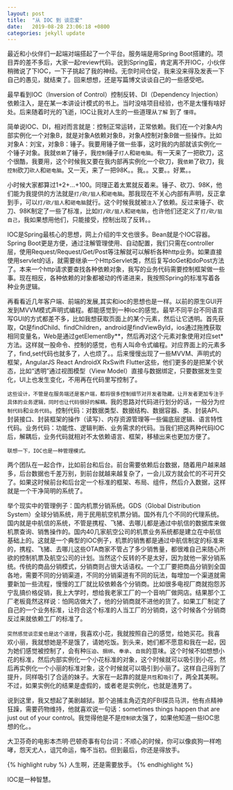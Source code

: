 ```yaml
---
layout: post
title:  "从 IOC 到 谈恋爱"
date:   2019-08-28 23:06:18 +0800
categories: jekyll update
---
```


最近和小伙伴们一起端对端搭起了一个平台。服务端是用Spring Boot搭建的。项目弄的差不多后，大家一起review代码。说到Spring蛮，肯定离不开IOC，小伙伴稍微说了下IOC，一下子挑起了我的神经。无奈时间仓促，我来没来得及发表一下自己的愚见，就结束了。回来想想，还是写篇博文谈谈自己的一些感受吧。

最早看到IOC（Inversion of Control）控制反转、DI（Dependency Injection）依赖注入，是在某一本讲设计模式的书上。当时没啥项目经验，也不是太懂有啥好处。后来随着时光的飞逝，IOC让我对人生的一些道理从`了解` 到了 `懂得`。

简单说IOC、DI，相对而言就是：控制正常运转，正常依赖。我们在一个对象A内部实例化一个对象B，就是对象A依赖对象B，对象A控制对象B做一些操作。比如对象A：刘宝，对象B：锤子。我要用锤子做一些事，这时我的内部就该实例化一个锤子对象。我就`依赖`了锤子，我`控制`锤子`打人`和`砸电脑`。有一天来了一把砍刀，这个很酷，我要用，这个时候我又要在我内部再实例化一个砍刀，我`依赖`了砍刀，我`控制`砍刀`砍人`和`砸电脑`。又一天，来了一把98K。。我。。又要。。好累。。

小时候大家都算过1+2+...+100。同理正着太累就反着来。锤子、砍刀、98K，他们能为我提供的方法就是`打/砍/狙人`和`砸电脑`。那我现在不关心内部有声明，反正拿到手，可以`打/砍/狙人`和`砸电脑`就行。这个时候我就被`注入`了依赖。反过来锤子、砍刀、98K制定了一些了标准，比如`打/砍/狙人`和`砸电脑`，也许他们还定义了`打/砍/狙自己`，我如果想用他们，只能接受，控制出现了反转。。

IOC是Spring最核心的思想，网上介绍的牛文也很多。Bean就是个IOC容器。Spring Boot更是方便，通过注解管理使用、自动配置，我们只需在controller层，使用Request/Request/Get/Post等注解就可以解析各种http业务。如果直接使用servlet的话，就需要继承一个HttpServlet类，然后复写doGet和doPost方法了。本来一个http请求要查找各种依赖对象，我写的业务代码需要控制框架做一些事。现在相反，各种依赖的对象都被动的传递进来，我按照Spring的标准写着各种业务逻辑。

再看看近几年客户端、前端的发展,其实和ioc的思想也是一样。以前的原生GUI开发到MVVM模式声明式编程。都能感觉到一种ioc的感觉。最早不同平台不同语言写GUI的方式都差不多，比如我想获取页面上的某个元素，然后让它透明。首先获取，Qt是findChild、findChildren，android是findViewById，ios通过拖拽获取相同变量名，Web是通过getElementBy**，然后再对这个元素对象使用对应set*方法。这样就一股命令、控制的感觉，也有人叫命令式编程。对应界面上的元素多了，find,set代码也就多了，人也烦了。。后来慢慢出现了一些MVVM、声明式的框架，AngularJS React AndroidX RxSwift Flutter这些，他们更多的是把某个状态，比如“透明”通过视图模型（View Model）直接与数据绑定，只要数据发生变化，UI上也发生变化，不用再在代码里写控制了。

`这些设计，不管是在服务端还是客户端，都将很多控制细节对开发者隐藏。让开发者更加专注于具体的业务逻辑，同时也让代码很好的解耦。`我的思路对代码进行划分的话，一般分为`控制代码`和`业务代码`。控制代码：对数据类型、数据结构、数据容器、类、封装API、封装接口、封装框架的操作（读写）、内存资源管理等一些偏底层逻辑、语言特性代码。业务代码：功能性、逻辑判断、业务需求的代码。当我们把这两种代码IOC后，解耦后，业务代码就相对不太依赖语言、框架，移植出来也更加方便了。

`联想一下，IOC也是一种管理模式。`

两个团队在一起合作，比如前台和后台。前台需要依赖后台数据，随着用户越来越多，后台数据也千差万别，到前台就越来越复杂了，一会儿双方就会忙的不可开交了。如果这时候前台和后台定一个标准的框架、布局、组件，然后介入数据，这样就是一个干净简明的系统了。

举个现实中的管理例子：国内机票分销系统。GDS（Global Distribution System）全球分销系统，用于民用航空机票分销。国外有几个不同的代理系统。国内就是中航信的系统，不管是携程、飞猪、去哪儿都是通过中航信的数据库来做机票查询、销售操作的。国内40几家航空公司的机票业务系统都是建立在中航信基础上的。这就是一个典型的IOC例子，机票的销售都是通过中航信制定的标准来的，携程、飞猪、去哪儿这些OTA商家不管占了多少销售量，都很难自己来随心所欲的控制机票及航空公司的计划。当然这个反转的不是太好，因为就他一家分销系统。传统的商品分销模式，分销商则占很大话语权。一个工厂要把商品分销到全国各地，需要不同的分销渠道，不同的分销渠道有不同的玩法，每增加一个渠道就需要新加一些流程，慢慢的工厂就比较依赖各个分销商。比如很多电视厂商就抱怨苏宁乱搞价格促销，我上大学时，想给我老家工厂的一个音响厂做网店。结果那个工厂老板竟然这样说：怕网店做大了，他的分销商就不进他的货了。如果工厂制定了自己的一个业务标准，让符合这个标准的人当工厂的分销商，这个时候各个分销商反过来就依赖工厂的标准了。

`突然感觉谈恋爱也是这个道理`，我喜欢小花，我就按照自己的感觉，给她买花。我喜欢小丽，我就想她是不是饿了，请她吃饭。到头来，她们都不愿意和我在一起，因为她们感觉被控制了，会有种`压迫`、`捆绑`、`奉承`、`自我`的意味。这个时候不如想想小花的标准，然后内部实例化一个小花标准的对象，这个时候就可以吸引到小花，然后再实例化一个小丽的标准对象，这个时候就可以吸引到小丽了。这样自己得到了提升，同样吸引了合适的妹子。大家在一起靠的就是`共性`和`吸引`了，两全其美啊。不过，如果实例化的结果是虚假的，或者老是实例化，也就是渣男了。

说到这里，我又想起了美剧越狱。那个追捕主角迈克的FBI探员马洪，他有点精神狂躁，需要药物维持，他就喜欢说一句话：sometimes things happen that are just out of your control。我觉得他是不是`控制欲`太强了，如果他知道一些IOC思想的化。。

大卫芬奇的电影本杰明·巴顿奇事有句台词：不顺心的时候，你可以像疯狗一样咆哮，怨天尤人，诅咒命运，悔不当初。但到最后，你还是得放手。

{% highlight ruby %}
人生啊，还是需要放手。
{% endhighlight %}

IOC是一种智慧。
